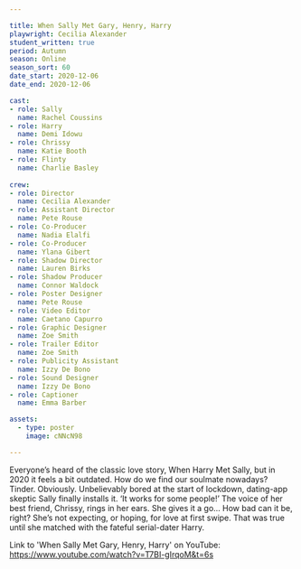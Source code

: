 ```yaml
---

title: When Sally Met Gary, Henry, Harry
playwright: Cecilia Alexander
student_written: true
period: Autumn
season: Online
season_sort: 60
date_start: 2020-12-06
date_end: 2020-12-06

cast:
- role: Sally
  name: Rachel Coussins
- role: Harry
  name: Demi Idowu
- role: Chrissy
  name: Katie Booth
- role: Flinty
  name: Charlie Basley
  
crew:
- role: Director
  name: Cecilia Alexander
- role: Assistant Director 
  name: Pete Rouse
- role: Co-Producer
  name: Nadia Elalfi
- role: Co-Producer
  name: Ylana Gibert
- role: Shadow Director
  name: Lauren Birks
- role: Shadow Producer
  name: Connor Waldock
- role: Poster Designer
  name: Pete Rouse
- role: Video Editor
  name: Caetano Capurro
- role: Graphic Designer
  name: Zoe Smith
- role: Trailer Editor
  name: Zoe Smith
- role: Publicity Assistant 
  name: Izzy De Bono
- role: Sound Designer 
  name: Izzy De Bono
- role: Captioner 
  name: Emma Barber

assets:
  - type: poster
    image: cNNcN98

---
```


Everyone’s heard of the classic love story, When Harry Met Sally, but in 2020 it feels a bit outdated. How do we find our soulmate nowadays? Tinder. Obviously. Unbelievably bored at the start of lockdown, dating-app skeptic Sally finally installs it. ‘It works for some people!’ The voice of her best friend, Chrissy, rings in her ears. She gives it a go… How bad can it be, right? She’s not expecting, or hoping, for love at first swipe. That was true until she matched with the fateful serial-dater Harry.

Link to 'When Sally Met Gary, Henry, Harry' on YouTube: https://www.youtube.com/watch?v=T7BI-gIrqoM&t=6s



